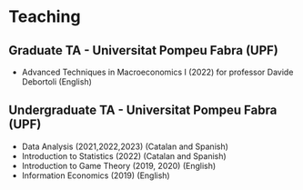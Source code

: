 # Teaching

## Graduate TA - Universitat Pompeu Fabra (UPF)

- Advanced Techniques in Macroeconomics I (2022) for professor Davide Debortoli (English)

## Undergraduate TA - Universitat Pompeu Fabra (UPF)

- Data Analysis (2021,2022,2023) (Catalan and Spanish)
- Introduction to Statistics (2022) (Catalan and Spanish)
- Introduction to Game Theory (2019, 2020) (English)
- Information Economics (2019) (English)


